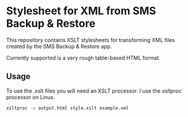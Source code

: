 # Stylesheet for XML from SMS Backup &amp; Restore

This repository contains XSLT stylesheets for transforming XML files
created by the SMS Backup & Restore app.

Currently supported is a very rough table-based HTML format.

## Usage

To use the .xslt files you will need an XSLT processor. I use the _xsltproc_ processor on Linux.

```bash
xsltproc -o output.html style.xslt example.xml
```

